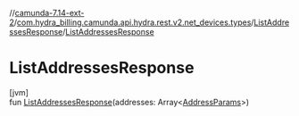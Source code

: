 //[camunda-7.14-ext-2](../../../index.md)/[com.hydra_billing.camunda.api.hydra.rest.v2.net_devices.types](../index.md)/[ListAddressesResponse](index.md)/[ListAddressesResponse](-list-addresses-response.md)

# ListAddressesResponse

[jvm]\
fun [ListAddressesResponse](-list-addresses-response.md)(addresses: Array<[AddressParams](../-address-params/index.md)>)
